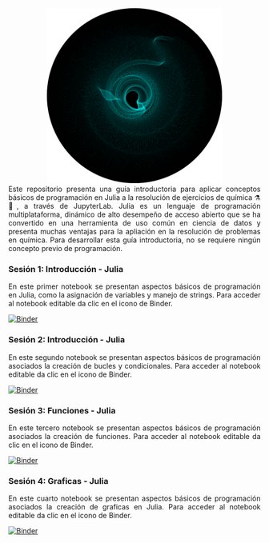 <div align="center"><img src='https://github.com/wavallejol/ChemJulia/blob/main/GA10.png' width = "350" height = "350" /> </a></div> 

 <div align="justify">Este repositorio presenta una guía introductoria para aplicar conceptos básicos de programación en Julia a la resolución de ejercicios de química ⚗🧪, a través de JupyterLab. Julia es un lenguaje de programación multiplataforma, dinámico de alto desempeño de acceso abierto que se ha convertido en una herramienta de uso común en ciencia de datos y presenta muchas ventajas para la apliación en la resolución de problemas en química. Para desarrollar esta guía introductoria, no se requiere ningún concepto previo de programación.</div>
<div <p><H3><b>Sesión 1: Introducción - Julia</b></div>  
  <div align="justify">En este primer notebook se presentan aspectos básicos de programación en Julia, como la asignación de variables y manejo de strings. Para acceder al notebook editable da clic en el icono de Binder.</div>
 
 [![Binder](https://mybinder.org/badge_logo.svg)](https://mybinder.org/v2/gh/wavallejol/ChemJulia/main?labpath=Sesi%C3%B3n1_Intro_Julia.ipynb)
 
 <div <p><H3><b>Sesión 2: Introducción - Julia</b></div>  
  <div align="justify">En este segundo notebook se presentan aspectos básicos de programación asociados la creación de bucles y condicionales. Para acceder al notebook editable da clic en el icono de Binder.</div>
 
 [![Binder](https://mybinder.org/badge_logo.svg)](https://mybinder.org/v2/gh/wavallejol/ChemJulia/main?labpath=Sesio%CC%81n2_Intro_Julia.ipynb)
 
  <div <p><H3><b>Sesión 3: Funciones - Julia</b></div>  
  <div align="justify">En este tercero notebook se presentan aspectos básicos de programación asociados la creación de funciones. Para acceder al notebook editable da clic en el icono de Binder.</div>

 [![Binder](https://mybinder.org/badge_logo.svg)](https://mybinder.org/v2/gh/wavallejol/ChemJulia/main?labpath=Sesi%C3%B3n3_Funciones_Julia.ipynb)
 
   <div <p><H3><b>Sesión 4: Graficas - Julia</b></div>  
  <div align="justify">En este cuarto notebook se presentan aspectos básicos de programación asociados la creación de graficas en Julia. Para acceder al notebook editable da clic en el icono de Binder.</div>
 
[![Binder](https://mybinder.org/badge_logo.svg)](https://mybinder.org/v2/gh/wavallejol/ChemJulia/main?labpath=Sesio%CC%81n4_Grafica_Julia.ipynb)
